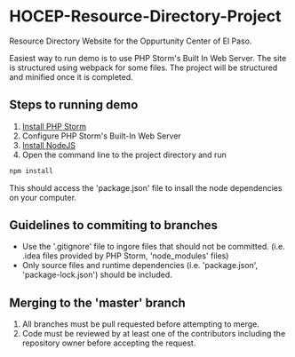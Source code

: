 # HOCEP-Resource-Directory-Project
Resource Directory Website for the Oppurtunity Center of El Paso.

Easiest way to run demo is to use PHP Storm's Built In Web Server.
The site is structured using webpack for some files. The project will be structured and minified once it is completed.

## Steps to running demo

1. [Install PHP Storm](https://www.jetbrains.com/phpstorm/)
2. Configure PHP Storm's Built-In Web Server
3. [Install NodeJS](https://nodejs.org/en/)
4. Open the command line to the project directory and run 
```bash
npm install
```
This should access the 'package.json' file to insall the node dependencies on your computer.

## Guidelines to commiting to branches

* Use the '.gitignore' file to ingore files that should not be committed. (i.e. .idea files provided by PHP Storm, 'node_modules' files)
* Only source files and runtime dependencies (i.e. 'package.json', 'package-lock.json') should be included.

## Merging to the 'master' branch
1. All branches must be pull requested before attempting to merge.
2. Code must be reviewed by at least one of the contributors including the repository owner before accepting the request.